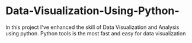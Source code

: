 # Data-Visualization-Using-Python-
In this project I've enhanced the skill of Data Visualization and Analysis using python. Python tools is the most fast and easy for data visualization 
